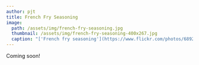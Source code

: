 ```yaml
---
author: pjt
title: French Fry Seasoning
image:
  path: /assets/img/french-fry-seasoning.jpg
  thumbnail: /assets/img/french-fry-seasoning-400x267.jpg
  caption: "['French fry seasoning'](https://www.flickr.com/photos/68928263@N00/6359275571) by [insidethemagic](https://www.flickr.com/photos/68928263@N00) is licensed under [CC BY-NC-ND 2.0](https://creativecommons.org/licenses/by-nc-nd/2.0/?ref=ccsearch&atype=rich)"
---
```


Coming soon!

